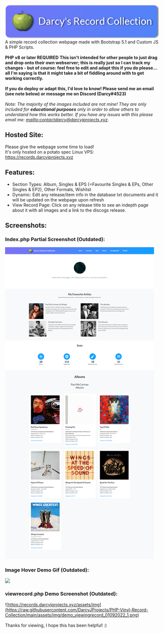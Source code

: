 ![Darcy's Records Collection](https://raw.githubusercontent.com/DarcyJProjects/PHP-Vinyl-Record-Collection/main/assets/img/menubar.png)
<br>
A simple record collection webpage made with Bootstrap 5.1 and Custom JS & PHP Scripts.<br><br>
__PHP v8 or later REQUIRED__
__This isn't intended for other people to just drag and drop onto their own webserver; this is really just so I can track my changes - but of course: feel free to edit and adapt this if you do please... all I'm saying is that it might take a bit of fiddling around with to get working correctly.__
<br><br>
__If you do deploy or adapt this, I'd love to know! Please send me an email (see note below) or message me on Discord (Darcy#4523)__
<br><br>
_Note: The majority of the images included are not mine! They are only included for __educational purposes__ only in order to allow others to understand how this works better. If you have any issues with this please email me: <mailto:contactdarcy@darcyjprojects.xyz>._

## __Hosted Site:__
Please give the webpage some time to load!<br>
It's only hosted on a potato spec Linux VPS:<br>
https://records.darcyjprojects.xyz

## __Features:__
* Section Types: Album, Singles & EPS (=Favourite Singles & EPs, Other Singles & EP2), Other Formats, Wishlist
* Dynamic: Edit any release/item info in the database txt documents and it will be updated on the webpage upon refresh
* View Record Page: Click on any release title to see an indepth page about it with all images and a link to the discogs release.

## __Screenshots:__

### __Index.php__ Partial Screenshot (Outdated):
![](https://raw.githubusercontent.com/DarcyJProjects/PHP-Vinyl-Record-Collection/main/assets/img/demoscreenshot_30082022_1.png)
<br>
### __Image Hover__ Demo Gif (Outdated):
![](https://raw.githubusercontent.com/DarcyJProjects/PHP-Vinyl-Record-Collection/main/assets/img/demogif_30082022_1.gif)
<br>
### __viewrecord.php__ Demo Screenshot (Outdated):
![https://records.darcyjprojects.xyz/assets/img](https://raw.githubusercontent.com/DarcyJProjects/PHP-Vinyl-Record-Collection/main/assets/img/demo_viewingrecord_01092022_1.png)
<br><br>
Thanks for viewing, I hope this has been helpful! :)
